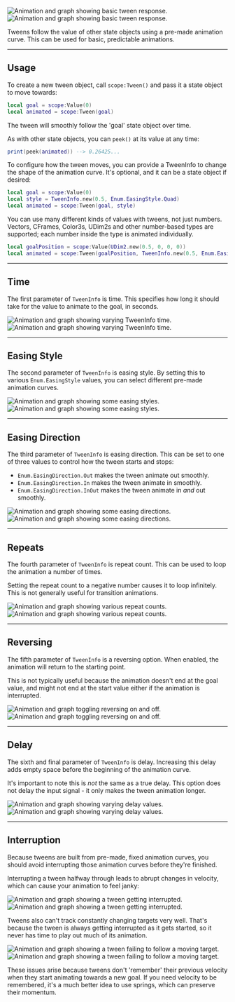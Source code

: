 ![Animation and graph showing basic tween response.](Step-Basic-Dark.png#only-dark)
![Animation and graph showing basic tween response.](Step-Basic-Light.png#only-light)

Tweens follow the value of other state objects using a pre-made animation curve.
This can be used for basic, predictable animations.

-----

## Usage

To create a new tween object, call `scope:Tween()` and pass it a state object to
move towards:

```Lua
local goal = scope:Value(0)
local animated = scope:Tween(goal)
```

The tween will smoothly follow the 'goal' state object over time.

As with other state objects, you can `peek()` at its value at any time:

```Lua
print(peek(animated)) --> 0.26425...
```

To configure how the tween moves, you can provide a TweenInfo to change the
shape of the animation curve. It's optional, and it can be a state object if
desired:

```Lua
local goal = scope:Value(0)
local style = TweenInfo.new(0.5, Enum.EasingStyle.Quad)
local animated = scope:Tween(goal, style)
```

You can use many different kinds of values with tweens, not just numbers.
Vectors, CFrames, Color3s, UDim2s and other number-based types are supported;
each number inside the type is animated individually.

```Lua
local goalPosition = scope:Value(UDim2.new(0.5, 0, 0, 0))
local animated = scope:Tween(goalPosition, TweenInfo.new(0.5, Enum.EasingStyle.Quad))
```

-----

## Time

The first parameter of `TweenInfo` is time. This specifies how long it should
take for the value to animate to the goal, in seconds.

![Animation and graph showing varying TweenInfo time.](Time-Dark.png#only-dark)
![Animation and graph showing varying TweenInfo time.](Time-Light.png#only-light)

-----

## Easing Style

The second parameter of `TweenInfo` is easing style. By setting this to various
`Enum.EasingStyle` values, you can select different pre-made animation curves.

![Animation and graph showing some easing styles.](Easing-Style-Dark.png#only-dark)
![Animation and graph showing some easing styles.](Easing-Style-Light.png#only-light)

-----

## Easing Direction

The third parameter of `TweenInfo` is easing direction. This can be set to one
of three values to control how the tween starts and stops:

- `Enum.EasingDirection.Out` makes the tween animate out smoothly.
- `Enum.EasingDirection.In` makes the tween animate in smoothly.
- `Enum.EasingDirection.InOut` makes the tween animate in *and* out smoothly.

![Animation and graph showing some easing directions.](Easing-Direction-Dark.png#only-dark)
![Animation and graph showing some easing directions.](Easing-Direction-Light.png#only-light)

-----

## Repeats

The fourth parameter of `TweenInfo` is repeat count. This can be used to loop
the animation a number of times.

Setting the repeat count to a negative number causes it to loop infinitely. This
is not generally useful for transition animations.

![Animation and graph showing various repeat counts.](Repeats-Dark.png#only-dark)
![Animation and graph showing various repeat counts.](Repeats-Light.png#only-light)

-----

## Reversing

The fifth parameter of `TweenInfo` is a reversing option. When enabled, the
animation will return to the starting point.

This is not typically useful because the animation doesn't end at the goal value,
and might not end at the start value either if the animation is interrupted.

![Animation and graph toggling reversing on and off.](Reversing-Dark.png#only-dark)
![Animation and graph toggling reversing on and off.](Reversing-Light.png#only-light)

-----

## Delay

The sixth and final parameter of `TweenInfo` is delay. Increasing this delay
adds empty space before the beginning of the animation curve.

It's important to note this is *not* the same as a true delay. This option does
not delay the input signal - it only makes the tween animation longer.

![Animation and graph showing varying delay values.](Delay-Dark.png#only-dark)
![Animation and graph showing varying delay values.](Delay-Light.png#only-light)

-----

## Interruption

Because tweens are built from pre-made, fixed animation curves, you should avoid
interrupting those animation curves before they're finished.

Interrupting a tween halfway through leads to abrupt changes in velocity, which
can cause your animation to feel janky:

![Animation and graph showing a tween getting interrupted.](Interrupted-Dark.png#only-dark)
![Animation and graph showing a tween getting interrupted.](Interrupted-Light.png#only-light)

Tweens also can't track constantly changing targets very well. That's because
the tween is always getting interrupted as it gets started, so it never has time
to play out much of its animation.

![Animation and graph showing a tween failing to follow a moving target.](Follow-Failure-Dark.png#only-dark)
![Animation and graph showing a tween failing to follow a moving target.](Follow-Failure-Light.png#only-light)

These issues arise because tweens don't 'remember' their previous velocity when
they start animating towards a new goal. If you need velocity to be remembered,
it's a much better idea to use springs, which can preserve their momentum.